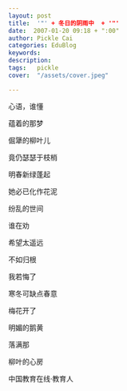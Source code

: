 ```yaml
---
layout: post  
title:  '"' + 冬日的阴雨中  + '"'
date:  2007-01-20 09:18 + ":00" 
author: Pickle Cai  
categories: EduBlog  
keywords: 
description:   
tags:	pickle   
cover:  "/assets/cover.jpeg"  

---  
```

    
心语，谁懂

蕴着的那梦

倔犟的柳叶儿

竟仍瑟瑟于枝梢

明春新绿蓬起

她必已化作花泥 

纷乱的世间 

谁在劝

希望太遥远

不如归根

我若悔了

寒冬可缺点春意

梅花开了

明媚的鹅黄

落满那

柳叶的心房

		    
 中国教育在线·教育人

